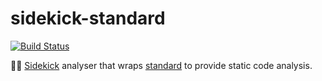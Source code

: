 # sidekick-standard

[![Build Status](https://travis-ci.org/sidekickcode/sidekick-standard.svg?branch=master)](https://travis-ci.org/sidekickcode/sidekick-standard)

:guardsman: [Sidekick](https://sidekickcode.com) analyser that wraps [standard](http://standardjs.com/) to provide static code analysis.
